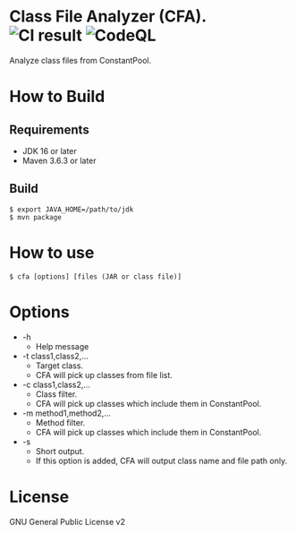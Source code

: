 Class File Analyzer (CFA).  
![CI result](../../actions/workflows/ci.yml/badge.svg)
![CodeQL](../../workflows/CodeQL/badge.svg)
===================

Analyze class files from ConstantPool.

# How to Build

## Requirements

* JDK 16 or later
* Maven 3.6.3 or later

## Build

```
$ export JAVA_HOME=/path/to/jdk
$ mvn package
```

# How to use

```
$ cfa [options] [files (JAR or class file)]
```

# Options

* -h
    * Help message
* -t class1,class2,...
    * Target class.
    * CFA will pick up classes from file list.
* -c class1,class2,...
    * Class filter.
    * CFA will pick up classes which include them in ConstantPool.
* -m method1,method2,...
    * Method filter.
    * CFA will pick up classes which include them in ConstantPool.
* -s
    * Short output.
    * If this option is added, CFA will output class name and file path only.

# License

GNU General Public License v2
